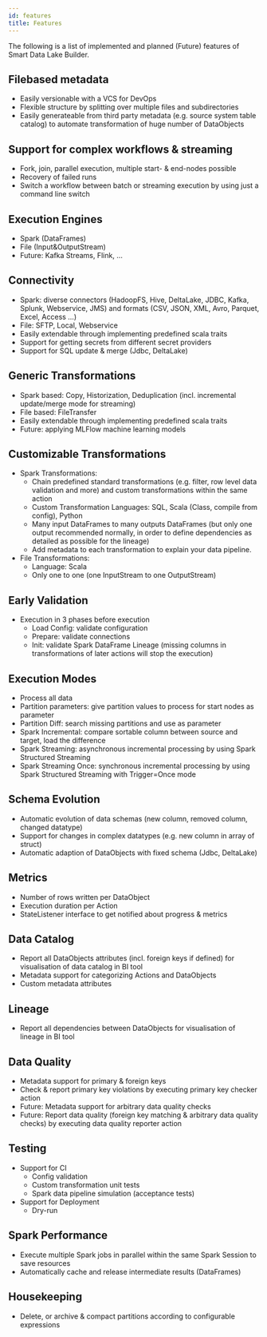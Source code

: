 ```yaml
---
id: features
title: Features
---
```


The following is a list of implemented and planned (Future) features of Smart Data Lake Builder.

## Filebased metadata
* Easily versionable with a VCS for DevOps
* Flexible structure by splitting over multiple files and subdirectories
* Easily generateable from third party metadata (e.g. source system table catalog) to automate transformation of huge number of DataObjects

## Support for complex workflows & streaming
* Fork, join, parallel execution, multiple start- & end-nodes possible
* Recovery of failed runs
* Switch a workflow between batch or streaming execution by using just a command line switch

## Execution Engines
* Spark (DataFrames)
* File (Input&OutputStream)
* Future: Kafka Streams, Flink, …

## Connectivity
* Spark: diverse connectors (HadoopFS, Hive, DeltaLake, JDBC, Kafka, Splunk, Webservice, JMS) and formats (CSV, JSON, XML, Avro, Parquet, Excel, Access …)
* File: SFTP, Local, Webservice
* Easily extendable through implementing predefined scala traits
* Support for getting secrets from different secret providers
* Support for SQL update & merge (Jdbc, DeltaLake)

## Generic Transformations
* Spark based: Copy, Historization, Deduplication (incl. incremental update/merge mode for streaming)
* File based: FileTransfer
* Easily extendable through implementing predefined scala traits
* Future: applying MLFlow machine learning models

## Customizable Transformations
* Spark Transformations:
    * Chain predefined standard transformations (e.g. filter, row level data validation and more) and custom transformations within the same action
    * Custom Transformation Languages: SQL, Scala (Class, compile from config), Python
    * Many input DataFrames to many outputs DataFrames (but only one output recommended normally, in order to define dependencies as detailed as possible for the lineage)
    * Add metadata to each transformation to explain your data pipeline.
* File Transformations:
    * Language: Scala
    * Only one to one (one InputStream to one OutputStream)

## Early Validation
* Execution in 3 phases before execution
    * Load Config: validate configuration
    * Prepare: validate connections
    * Init: validate Spark DataFrame Lineage (missing columns in transformations of later actions will stop the execution)

## Execution Modes
* Process all data
* Partition parameters: give partition values to process for start nodes as parameter
* Partition Diff: search missing partitions and use as parameter
* Spark Incremental: compare sortable column between source and target, load the difference
* Spark Streaming: asynchronous incremental processing by using Spark Structured Streaming
* Spark Streaming Once: synchronous incremental processing by using Spark Structured Streaming with Trigger=Once mode

## Schema Evolution
* Automatic evolution of data schemas (new column, removed column, changed datatype)
* Support for changes in complex datatypes (e.g. new column in array of struct)
* Automatic adaption of DataObjects with fixed schema (Jdbc, DeltaLake)

## Metrics
* Number of rows written per DataObject
* Execution duration per Action
* StateListener interface to get notified about progress & metrics

## Data Catalog
* Report all DataObjects attributes (incl. foreign keys if defined) for visualisation of data catalog in BI tool
* Metadata support for categorizing Actions and DataObjects
* Custom metadata attributes

## Lineage
* Report all dependencies between DataObjects for visualisation of lineage in BI tool

## Data Quality
* Metadata support for primary & foreign keys
* Check & report primary key violations by executing primary key checker action
* Future: Metadata support for arbitrary data quality checks
* Future: Report data quality (foreign key matching & arbitrary data quality checks) by executing data quality reporter action

## Testing
* Support for CI
    * Config validation
    * Custom transformation unit tests
    * Spark data pipeline simulation (acceptance tests)
* Support for Deployment
    * Dry-run

## Spark Performance
* Execute multiple Spark jobs in parallel within the same Spark Session to save resources
* Automatically cache and release intermediate results (DataFrames)

## Housekeeping
* Delete, or archive & compact partitions according to configurable expressions
